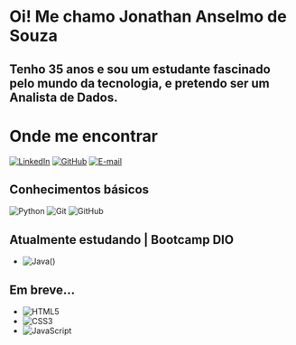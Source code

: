 #   **Oi! Me chamo Jonathan Anselmo de Souza**


## Tenho 35 anos e sou um estudante fascinado pelo mundo da tecnologia, e pretendo ser um **Analista de Dados**.


# **Onde me encontrar**


[![LinkedIn](https://img.shields.io/badge/LinkedIn-0077B5?style=for-the-badge&logo=linkedin&logoColor=white)](http://www.linkedin.com/in/jonathan-anselmo-de-souza-274264b5)
[![GitHub](https://img.shields.io/badge/GitHub-100000?style=for-the-badge&logo=github&logoColor=white)](https://github.com/jhowmilianos)
[![E-mail](https://img.shields.io/badge/-Email-000?style=for-the-badge&logo=microsoft-outlook&logoColor=007BFF)](mailto:jonathananselmodesouza@gmail.com)


## **Conhecimentos básicos**


![Python](https://img.shields.io/badge/python-3670A0?style=for-the-badge&logo=python&logoColor=ffdd54)
![Git](https://img.shields.io/badge/GIT-E44C30?style=for-the-badge&logo=git&logoColor=white)
![GitHub](https://img.shields.io/badge/GitHub-100000?style=for-the-badge&logo=github&logoColor=white)


## **Atualmente estudando | Bootcamp DIO**


- ![Java](https://img.shields.io/badge/java-%23ED8B00.svg?style=for-the-badge&logo=openjdk&logoColor=white)()


## **Em breve...**


- ![HTML5](https://img.shields.io/badge/HTML5-E34F26?style=for-the-badge&logo=html5&logoColor=white)
- ![CSS3](https://img.shields.io/badge/CSS3-1572B6?style=for-the-badge&logo=css3&logoColor=white)
- ![JavaScript](https://img.shields.io/badge/JavaScript-F7DF1E?style=for-the-badge&logo=javascript&logoColor=black)
